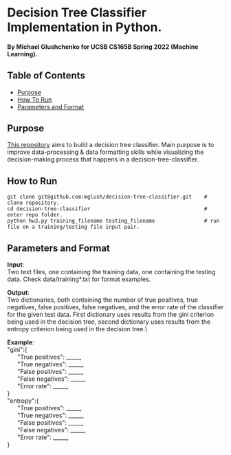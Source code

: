 # Decision Tree Classifier Implementation in Python.
#### By Michael Glushchenko for UCSB CS165B Spring 2022 (Machine Learning).

## Table of Contents
* [Purpose](https://github.com/mglush/three-class-classifier/blob/main/README.md#purpose)
* [How To Run](https://github.com/mglush/three-class-classifier/blob/main/README.md#how-to-run)
* [Parameters and Format](https://github.com/mglush/three-class-classifier/blob/main/README.md#parameters-and-format)

## Purpose
[This repository](https://github.com/mglush/three-class-classifier) aims to build a decision tree classifier. Main purpose is to improve data-processing & data formatting skills while visualizing the decision-making process that happens in a decision-tree-classifier.

## How to Run
~~~
git clone git@github.com:mglush/decision-tree-classifier.git    # clone repository.
cd decision-tree-classifier                                     # enter repo folder.
python hw3.py training_filename testing_filename                # run file on a training/testing file input pair.
~~~

## Parameters and Format
**Input**:\
Two text files, one containing the training data, one containing the testing data. Check data/training*.txt for format examples.

**Output**:\
Two dictionaries, both containing the number of true positives, true negatives, false positives, false negatives, and the error rate of the classifier for the given test data. First dictionary uses results from the gini criterion being used in the decision tree, second dictionary uses results from the entropy criterion being used in the decision tree.\

**Example**:\
"gini":{\
&nbsp;&nbsp;&nbsp;&nbsp;&nbsp;&nbsp;"True positives": _____,\
&nbsp;&nbsp;&nbsp;&nbsp;&nbsp;&nbsp;"True negatives": _____,\
&nbsp;&nbsp;&nbsp;&nbsp;&nbsp;&nbsp;"False positives": _____,\
&nbsp;&nbsp;&nbsp;&nbsp;&nbsp;&nbsp;"False negatives": _____,\
&nbsp;&nbsp;&nbsp;&nbsp;&nbsp;&nbsp;"Error rate": _____,\
}\
"entropy":{\
&nbsp;&nbsp;&nbsp;&nbsp;&nbsp;&nbsp;"True positives": _____,\
&nbsp;&nbsp;&nbsp;&nbsp;&nbsp;&nbsp;"True negatives": _____,\
&nbsp;&nbsp;&nbsp;&nbsp;&nbsp;&nbsp;"False positives": _____,\
&nbsp;&nbsp;&nbsp;&nbsp;&nbsp;&nbsp;"False negatives": _____,\
&nbsp;&nbsp;&nbsp;&nbsp;&nbsp;&nbsp;"Error rate": _____,\
}
